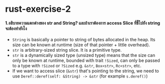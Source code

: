 # rust-exercise-2

#### 1.อธิบายความแตกต่างของ str and String? และถ้าเราต้องการ access Slice ที่ชี้ไปยัง string จะต้องทำยังไง
- `String` is basically a pointer to string of bytes allocated in the heap. Its size can be known at runtime (size of that pointer + little overhead).
- `str` is arbitrary-sized string slice. It is a primitive type.
- `str` is a dynamically sized type (unsized type) means that the size can only be known at runtime, bounded with trait `!Sized`, can only be passed to a type with `!Sized` or `?Sized` e.g. `&str`, `Box<str>`, `Rc<str>`, etc.
- If we want to access slice (`&str`) that's pointing to the string, we need to use `Deref::deref(self: &String) -> &str` (for example `s.deref()`)
